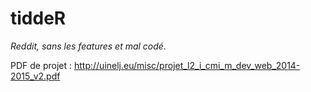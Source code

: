 tiddeR
======
_Reddit, sans les features et mal codé._

PDF de projet : http://uinelj.eu/misc/projet_l2_i_cmi_m_dev_web_2014-2015_v2.pdf
